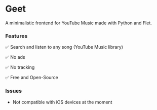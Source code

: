 # Geet
A minimalistic frontend for YouTube Music made with Python and Flet.


### Features
✅ Search and listen to any song (YouTube Music library)

✅ No ads

✅ No tracking

✅ Free and Open-Source

### Issues
- Not compatible with iOS devices at the moment
